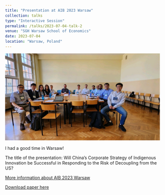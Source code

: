 ```yaml
---
title: "Presentation at AIB 2023 Warsaw"
collection: talks
type: "Interactive Session"
permalink: /talks/2023-07-04-talk-2
venue: "SGH Warsaw School of Economics"
date: 2023-07-04
location: "Warsaw, Poland"
---
```


![picture](/images/mmexport1688736048525.jpg)

I had a good time in Warsaw! 

The title of the presentation: Will China’s Corporate Strategy of Indigenous Innovation be Successful in Responding to the Risk of Decoupling from the US?

[More information about AIB 2023 Warsaw](https://www.aib.world/events/2023/)

[Download paper here](http://axl811.github.io/files/AIB23-MS0876.pdf)


